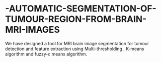 # -AUTOMATIC-SEGMENTATION-OF-TUMOUR-REGION-FROM-BRAIN-MRI-IMAGES
We have designed a tool for MRI brain image segmentation for tumour detection and feature extraction using Multi-thresholding , K-means algorithm and fuzzy-c means algorithm.
